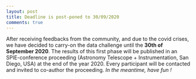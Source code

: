 ```yaml
---
layout: post
title: Deadline is post-poned to 30/09/2020
comments: true
---
```


After receiving feedbacks from the community, and due to the covid crises, we have decided to carry-on the data challenge until the **30th of September 2020**. 
The results of this first phase will be published in an SPIE-conference proceeding (Astronomy Telescope + Instrumentation, San Diego, USA) at the end of the year 2020. 
Every participant will be contacted and invited to co-author the proceeding. 
*In the meantime, have fun !*
